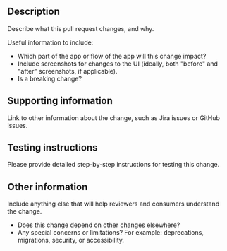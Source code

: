 ## Description

Describe what this pull request changes, and why.

Useful information to include:

- Which part of the app or flow of the app will this change impact?
- Include screenshots for changes to the UI (ideally, both "before" and "after" screenshots, if applicable).
- Is a breaking change?

## Supporting information

Link to other information about the change, such as Jira issues or GitHub issues.

## Testing instructions

Please provide detailed step-by-step instructions for testing this change.

## Other information

Include anything else that will help reviewers and consumers understand the change.
- Does this change depend on other changes elsewhere?
- Any special concerns or limitations? For example: deprecations, migrations, security, or accessibility.